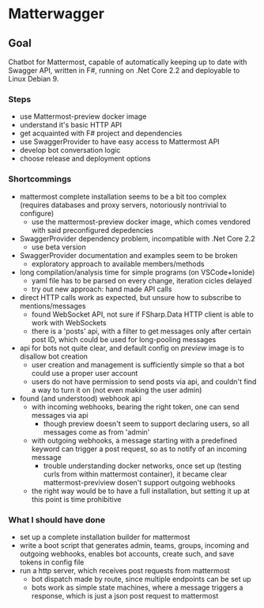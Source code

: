 # Matterwagger

## Goal

Chatbot for Mattermost, capable of automatically keeping up to date with Swagger API, written in F#, running on .Net Core 2.2 and deployable to Linux Debian 9.

### Steps

- use Mattermost-preview docker image
- understand it's basic HTTP API
- get acquainted with F# project and dependencies
- use SwaggerProvider to have easy access to Mattermost API
- develop bot conversation logic
- choose release and deployment options

### Shortcommings

- mattermost complete installation seems to be a bit too complex (requires databases and proxy servers, notoriously nontrivial to configure)
  - use the mattermost-preview docker image, which comes vendored with said preconfigured depedencies
- SwaggerProvider dependency problem, incompatible with .Net Core 2.2
  - use beta version
- SwaggerProvider documentation and examples seem to be broken
  - exploratory approach to available members/methods
- long compilation/analysis time for simple programs (on VSCode+Ionide)
  - yaml file has to be parsed on every change, iteration cicles delayed
  - try out new approach: hand made API calls
- direct HTTP calls work as expected, but unsure how to subscribe to mentions/messages
  - found WebSocket API, not sure if FSharp.Data HTTP client is able to work with WebSockets
  - there is a 'posts' api, with a filter to get messages only after certain post ID, which could be used for long-pooling messages
- api for bots not quite clear, and default config on _preview_ image is to disallow bot creation
  - user creation and management is sufficiently simple so that a bot could use a proper user account
  - users do not have permission to send posts via api, and couldn't find a way to turn it on (not even making the user admin)
- found (and understood) webhook api
  - with incoming webhooks, bearing the right token, one can send messages via api
    - though preview doesn't seem to support declaring users, so all messages come as from 'admin'
  - with outgoing webhooks, a message starting with a predefined keyword can trigger a post request, so as to notify of an incoming message
    - trouble understanding docker networks, once set up (testing curls from within mattermost container), it became clear mattermost-previview dosen't support outgoing webhooks
  - the right way would be to have a full installation, but setting it up at this point is time prohibitive

### What I should have done

- set up a complete installation builder for mattermost
- write a boot script that generates admin, teams, groups, incoming and outgoing webhooks, enables bot accounts, create such, and save tokens in config file
- run a http server, which receives post requests from mattermost
  - bot dispatch made by route, since multiple endpoints can be set up
  - bots work as simple state machines, where a message triggers a response, which is just a json post request to mattermost
